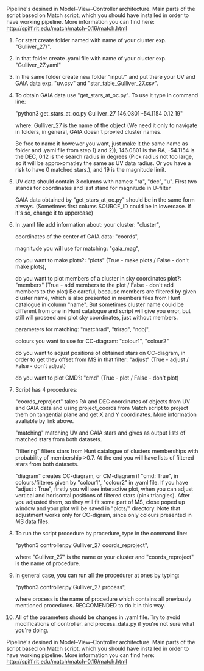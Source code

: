 Pipeline's desined in Model–View–Controller architecture. Main parts of the script based on Match script, which you should have installed in order to have working pipeline. More information you can find here: http://spiff.rit.edu/match/match-0.16/match.html

1) For start create folder named with name of your cluster exp. "Gulliver_27/". 

2) In that folder create .yaml file with name of your cluster exp. "Gulliver_27.yaml"

3) In the same folder create new folder "input/" and put there your UV and GAIA data exp. "uv.csv" and "star_table_Gulliver_27.csv". 

4) To obtain GAIA data use "get_stars_at_oc.py". To use it type in command line:

   "python3 get_stars_at_oc.py Gulliver_27 146.0801 -54.1154 0.12 19"
   
   where: Gulliver_27 is the name of the object (We need it only to navigate in folders, in general, GAIA doesn't provied cluster names. 

   Be free to name it howewer you want, just make it the same name as folder and .yaml file from step 1) and 2)), 146.0801 is the RA, -54.1154 is the DEC, 0.12 is the search radius in degrees (Pick radius not too large, so it will be approxomatley the same as UV data       radius. Or you have a risk to have 0 matched stars.), and 19 is the magnitude limit. 

5) UV data should contain 3 columns with names: "ra", "dec", "u". First two stands for coordinates and last stand for magnitude in U-filter

   GAIA data obtained by "get_stars_at_oc.py" should be in the same form always. (Sometimes first colums SOURCE_ID could be in lowercase. If it's so, change it to uppercase)

6) In .yaml file add information about:
   your cluster: "cluster",

   coordinates of the center of GAIA data: "coords",

   magnitude you will use for matching: "gaia_mag",

   do you want to make plots?: "plots" (True - make plots / False - don't make plots),

   do you want to plot members of a cluster in sky coordinates plot?: "members" (True - add members to the plot / False - don't add members to the plot)
   Be careful, because members are filtered by given cluster name, which is also presented in members files from Hunt catalogue in column "name". But sometimes cluster name could be different from one in Hunt catalogue and script will give you error, but still will proseed and plot sky coordinates, just without members. 

   parameters for matching: "matchrad", "trirad", "nobj",

   colours you want to use for CC-diagram: "colour1", "colour2"

   do you want to adjust positions of obtained stars on CC-diagram, in order to get they offset from MS in that filter: "adjust" (True - adjust / False - don't adjust)

   do you want to plot CMD?: "cmd" (True - plot / False - don't plot)

7) Script has 4 procedures:
   
   "coords_reproject" takes RA and DEC coordinates of objects from UV and GAIA data and using project_coords from Match script to project them on tangential plane and get X and Y coordinates. More information avaliable by link above. 

   "matching" matching UV and GAIA stars and gives as output lists of matched stars from both datasets. 

   "filtering" filters stars from Hunt catalogue of clusters memberships with probability of membership >0.7. At the end you will have lists of filtered stars from both datasets. 

   "diagram" creates CC-diagram, or CM-diagram if "cmd: True", in colours/filteres given by "colour1", "colour2" in .yaml file. If you have "adjust : True", firstly you will see interactive plot, when you can adjust vertical and horisontal positions of filtered stars (pink triangles). After you adjusted them, so they will fit some part of MS, close poped up window and your plot will be saved in "plots/" directory. Note that adjustment works only for CC-digram, since only colours presented in MS data files.

8) To run the script procedure by procedure, type in the command line:

   "python3 controller.py Gulliver_27 coords_reproject",
   
   where "Gulliver_27" is the name or your cluster and "coords_reproject" is the name of procedure.

11) In general case, you can run all the procedurer at ones by typing:

    "python3 controller.py Gulliver_27 process",

    where process is the name of procedure which contains all previously mentioned procedures. RECCOMENDED to do it in this way.  

14) All of the parameters should be changes in .yaml file. Try to avoid modifications of controller. and process_data.py if you're not sure what you're doing. 

Pipeline's desined in Model–View–Controller architecture. Main parts of the script based on Match script, which you should have installed in order to have working pipeline. More information you can find here: http://spiff.rit.edu/match/match-0.16/match.html 